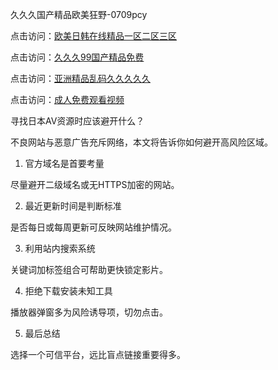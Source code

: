 久久久国产精品欧美狂野-0709pcy

点击访问：<a href="https://heiliaoga6s9v.pages.dev">欧美日韩在线精品一区二区三区</a>

点击访问：<a href="https://heiliaoxwd5i8.pages.dev">久久久99国产精品免费</a>

点击访问：<a href="https://heiliaoxwd5i8.pages.dev">亚洲精品乱码久久久久久</a>

点击访问：<a href="https://heiliao2dmwwy.pages.dev">成人免费观看视频</a>

寻找日本AV资源时应该避开什么？

不良网站与恶意广告充斥网络，本文将告诉你如何避开高风险区域。

1. 官方域名是首要考量

尽量避开二级域名或无HTTPS加密的网站。

2. 最近更新时间是判断标准

是否每日或每周更新可反映网站维护情况。

3. 利用站内搜索系统

关键词加标签组合可帮助更快锁定影片。

4. 拒绝下载安装未知工具

播放器弹窗多为风险诱导项，切勿点击。

5. 最后总结

选择一个可信平台，远比盲点链接重要得多。

<span style="display:none;">[Canonical link]( https://github.com/pcy070925/12502 ）</span>
